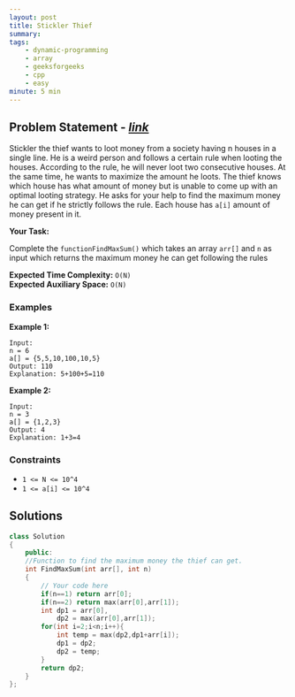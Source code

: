 ```yaml
---
layout: post
title: Stickler Thief                          
summary:
tags:
    - dynamic-programming
    - array
    - geeksforgeeks
    - cpp
    - easy
minute: 5 min
--- 
```


## Problem Statement - [*link*](https://practice.geeksforgeeks.org/batch-problems/stickler-theif-1587115621/0/?track=DSASP-DP&batchId=154#)  

Stickler the thief wants to loot money from a society having n houses in a single line. He is a weird person and follows a certain rule when looting the houses. According to the rule, he will never loot two consecutive houses. At the same time, he wants to maximize the amount he loots. The thief knows which house has what amount of money but is unable to come up with an optimal looting strategy. He asks for your help to find the maximum money he can get if he strictly follows the rule. Each house has `a[i]` amount of money present in it.



**Your Task:** 

Complete the `functionFindMaxSum()` which takes an array `arr[]` and `n` as input which returns the maximum money he can get following the rules




**Expected Time Complexity:** `O(N)`                
**Expected Auxiliary Space:** `O(N)` 


### Examples

**Example 1:**   
```
Input:
n = 6
a[] = {5,5,10,100,10,5}
Output: 110
Explanation: 5+100+5=110
```

**Example 2:**   
```
Input:
n = 3
a[] = {1,2,3}
Output: 4
Explanation: 1+3=4
```

### Constraints

+ `1 <= N <= 10^4`
+ `1 <= a[i] <= 10^4`


## Solutions

```cpp
class Solution
{
    public:
    //Function to find the maximum money the thief can get.
    int FindMaxSum(int arr[], int n)
    {
        // Your code here
        if(n==1) return arr[0];
        if(n==2) return max(arr[0],arr[1]);
        int dp1 = arr[0],
            dp2 = max(arr[0],arr[1]);
        for(int i=2;i<n;i++){
            int temp = max(dp2,dp1+arr[i]);
            dp1 = dp2;
            dp2 = temp;
        }
        return dp2;
    }
};
```

